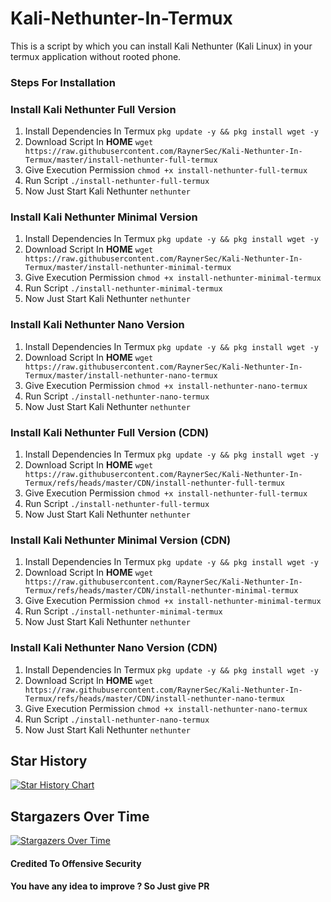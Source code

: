 # Kali-Nethunter-In-Termux
This is a script by which you can install Kali Nethunter (Kali Linux) in your termux application without rooted phone.
### Steps For Installation
### Install Kali Nethunter Full Version
1. Install Dependencies In Termux `pkg update -y && pkg install wget -y`
2. Download Script In **HOME** `wget https://raw.githubusercontent.com/RaynerSec/Kali-Nethunter-In-Termux/master/install-nethunter-full-termux`
3. Give Execution Permission `chmod +x install-nethunter-full-termux`
4. Run Script `./install-nethunter-full-termux`
5. Now Just Start Kali Nethunter `nethunter`
### Install Kali Nethunter Minimal Version
1. Install Dependencies In Termux `pkg update -y && pkg install wget -y`
2. Download Script In **HOME** `wget https://raw.githubusercontent.com/RaynerSec/Kali-Nethunter-In-Termux/master/install-nethunter-minimal-termux`
3. Give Execution Permission `chmod +x install-nethunter-minimal-termux`
4. Run Script `./install-nethunter-minimal-termux`
5. Now Just Start Kali Nethunter `nethunter`
### Install Kali Nethunter Nano Version
1. Install Dependencies In Termux `pkg update -y && pkg install wget -y`
2. Download Script In **HOME** `wget https://raw.githubusercontent.com/RaynerSec/Kali-Nethunter-In-Termux/master/install-nethunter-nano-termux`
3. Give Execution Permission `chmod +x install-nethunter-nano-termux`
4. Run Script `./install-nethunter-nano-termux`
5. Now Just Start Kali Nethunter `nethunter`
### Install Kali Nethunter Full Version (CDN)
1. Install Dependencies In Termux `pkg update -y && pkg install wget -y`
2. Download Script In **HOME** `wget https://raw.githubusercontent.com/RaynerSec/Kali-Nethunter-In-Termux/refs/heads/master/CDN/install-nethunter-full-termux`
3. Give Execution Permission `chmod +x install-nethunter-full-termux`
4. Run Script `./install-nethunter-full-termux`
5. Now Just Start Kali Nethunter `nethunter`
### Install Kali Nethunter Minimal Version (CDN)
1. Install Dependencies In Termux `pkg update -y && pkg install wget -y`
2. Download Script In **HOME** `wget https://raw.githubusercontent.com/RaynerSec/Kali-Nethunter-In-Termux/refs/heads/master/CDN/install-nethunter-minimal-termux`
3. Give Execution Permission `chmod +x install-nethunter-minimal-termux`
4. Run Script `./install-nethunter-minimal-termux`
5. Now Just Start Kali Nethunter `nethunter`
### Install Kali Nethunter Nano Version (CDN)
1. Install Dependencies In Termux `pkg update -y && pkg install wget -y`
2. Download Script In **HOME** `wget https://raw.githubusercontent.com/RaynerSec/Kali-Nethunter-In-Termux/refs/heads/master/CDN/install-nethunter-nano-termux`
3. Give Execution Permission `chmod +x install-nethunter-nano-termux`
4. Run Script `./install-nethunter-nano-termux`
5. Now Just Start Kali Nethunter `nethunter`

## Star History
<a href="https://www.star-history.com/#RaynerSec/Kali-Nethunter-In-Termux&Date">
 <picture>
   <source media="(prefers-color-scheme: dark)" srcset="https://api.star-history.com/svg?repos=RaynerSec/Kali-Nethunter-In-Termux&type=Date&theme=dark" />
   <source media="(prefers-color-scheme: light)" srcset="https://api.star-history.com/svg?repos=RaynerSec/Kali-Nethunter-In-Termux&type=Date" />
   <img alt="Star History Chart" src="https://api.star-history.com/svg?repos=RaynerSec/Kali-Nethunter-In-Termux&type=Date" />
 </picture>
</a>

## Stargazers Over Time
[![Stargazers Over Time](https://starchart.cc/RaynerSec/Kali-Nethunter-In-Termux.svg?variant=adaptive)](https://starchart.cc/RaynerSec/Kali-Nethunter-In-Termux)

#### Credited To Offensive Security

#### You have any idea to improve ? So Just give PR
